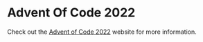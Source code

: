 # Advent Of Code 2022

Check out the [Advent of Code 2022](https://adventofcode.com/2022) website for more information.
